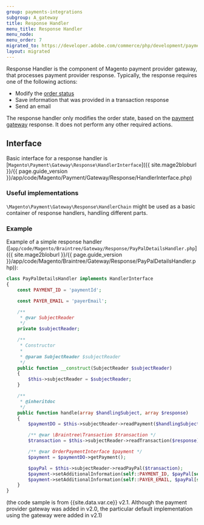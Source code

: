 ```yaml
---
group: payments-integrations
subgroup: A_gateway
title: Response Handler
menu_title: Response Handler
menu_node:
menu_order: 7
migrated_to: https://developer.adobe.com/commerce/php/development/payments-integrations/payment-gateway/response-handler/
layout: migrated
---
```


Response Handler is the component of Magento payment provider gateway, that processes payment provider response. Typically, the response requires one of the following actions:

-  Modify the [order status](https://glossary.magento.com/order-status)
-  Save information that was provided in a transaction response
-  Send an email

The response handler only modifies the order state, based on the [payment gateway](https://glossary.magento.com/payment-gateway) response. It does not perform any other required actions.

## Interface

Basic interface for a response handler is [`Magento\Payment\Gateway\Response\HandlerInterface`]({{ site.mage2bloburl }}/{{ page.guide_version }}/app/code/Magento/Payment/Gateway/Response/HandlerInterface.php)

### Useful implementations

`\Magento\Payment\Gateway\Response\HandlerChain` might be used as a basic container of response handlers, handling different parts.

### Example

Example of a simple response handler ([`app/code/Magento/Braintree/Gateway/Response/PayPalDetailsHandler.php`]({{ site.mage2bloburl }}/{{ page.guide_version }}/app/code/Magento/Braintree/Gateway/Response/PayPalDetailsHandler.php)):

```php
class PayPalDetailsHandler implements HandlerInterface
{
    const PAYMENT_ID = 'paymentId';

    const PAYER_EMAIL = 'payerEmail';

    /**
     * @var SubjectReader
     */
    private $subjectReader;

    /**
     * Constructor
     *
     * @param SubjectReader $subjectReader
     */
    public function __construct(SubjectReader $subjectReader)
    {
        $this->subjectReader = $subjectReader;
    }

    /**
     * @inheritdoc
     */
    public function handle(array $handlingSubject, array $response)
    {
        $paymentDO = $this->subjectReader->readPayment($handlingSubject);

        /** @var \Braintree\Transaction $transaction */
        $transaction = $this->subjectReader->readTransaction($response);

        /** @var OrderPaymentInterface $payment */
        $payment = $paymentDO->getPayment();

        $payPal = $this->subjectReader->readPayPal($transaction);
        $payment->setAdditionalInformation(self::PAYMENT_ID, $payPal[self::PAYMENT_ID]);
        $payment->setAdditionalInformation(self::PAYER_EMAIL, $payPal[self::PAYER_EMAIL]);
    }
}
```

(the code sample is from {{site.data.var.ce}} v2.1. Although the payment provider gateway was added in v2.0, the particular default implementation using the gateway were added in v2.1)